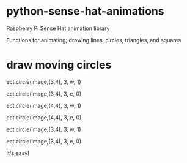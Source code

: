 # python-sense-hat-animations
Raspberry Pi Sense Hat animation library 

Functions for animating; drawing lines, circles, triangles, and squares

# draw moving circles

ect.circle(image,(3,4), 3, w, 1)

ect.circle(image,(3,4), 3, e, 0)


ect.circle(image,(4,4), 3, w, 1)


ect.circle(image,(4,4), 3, e, 0)


ect.circle(image,(3,4), 3, w, 1)


ect.circle(image,(3,4), 3, e, 0)



It's easy!
